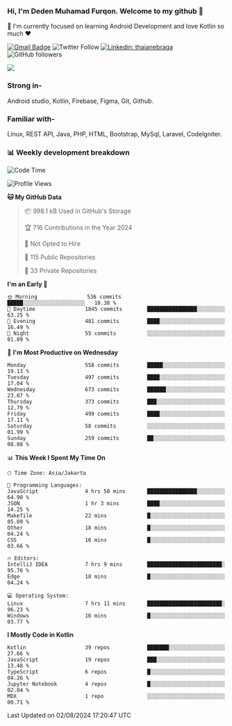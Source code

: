 ### Hi, I'm Deden Muhamad Furqon. Welcome to my github 👋

<!--
**furqoncreative/furqoncreative** is a ✨ _special_ ✨ repository because its `README.md` (this file) appears on your GitHub profile.

Here are some ideas to get you started:

- 🔭 I’m currently working on ...
- 👯 I’m looking to collaborate on ...
- 🤔 I’m looking for help with ...
- 💬 Ask me about ...
- 📫 How to reach me: ...
- 😄 Pronouns: ...
- ⚡ Fun fact: ...
-->

  🌱 I'm currently focused on learning Android Development and love Kotlin so much ❤ 

[![Gmail Badge](https://img.shields.io/badge/-furqoncreative24@gmail.com-c14438?style=flat-square&logo=Gmail&logoColor=white&link=mailto:furqoncreative24@gmail.com)](mailto:furqoncreative24@gmail.com)
![Twitter Follow](https://img.shields.io/twitter/follow/furqoncreative?label=Follow)
[![Linkedin: thaianebraga](https://img.shields.io/badge/-Deden_Muhamad_Furqon-blue?style=flat-square&logo=Linkedin&logoColor=white&link=https://www.linkedin.com/in/anmol-p-singh/)](https://www.linkedin.com/in/furqoncreative/)
![GitHub followers](https://img.shields.io/github/followers/furqoncreative?label=Follow&style=social)

<img src="https://github-readme-stats.sera5-dev.vercel.app/api?username=furqoncreative&hide=stars&show_icons=true&count_private=true&include_all_commits=true&title_color=#008080&icon_color=#008080&hide_border=true" width="">

### Strong in-

Android studio, Kotlin, Firebase, Figma, Git, Github.

### Familiar with-
Linux, REST API, Java, PHP, HTML, Bootstrap, MySql, Laravel, CodeIgniter.

### 📊 Weekly development breakdown

<!--START_SECTION:waka-->
![Code Time](http://img.shields.io/badge/Code%20Time-2%2C562%20hrs%2030%20mins-blue)

![Profile Views](http://img.shields.io/badge/Profile%20Views-0-blue)

**🐱 My GitHub Data** 

> 📦 998.1 kB Used in GitHub's Storage 
 > 
> 🏆 716 Contributions in the Year 2024
 > 
> 🚫 Not Opted to Hire
 > 
> 📜 115 Public Repositories 
 > 
> 🔑 33 Private Repositories 
 > 
**I'm an Early 🐤** 

```text
🌞 Morning                536 commits         █████░░░░░░░░░░░░░░░░░░░░   18.38 % 
🌆 Daytime                1845 commits        ████████████████░░░░░░░░░   63.25 % 
🌃 Evening                481 commits         ████░░░░░░░░░░░░░░░░░░░░░   16.49 % 
🌙 Night                  55 commits          ░░░░░░░░░░░░░░░░░░░░░░░░░   01.89 % 
```
📅 **I'm Most Productive on Wednesday** 

```text
Monday                   558 commits         █████░░░░░░░░░░░░░░░░░░░░   19.13 % 
Tuesday                  497 commits         ████░░░░░░░░░░░░░░░░░░░░░   17.04 % 
Wednesday                673 commits         ██████░░░░░░░░░░░░░░░░░░░   23.07 % 
Thursday                 373 commits         ███░░░░░░░░░░░░░░░░░░░░░░   12.79 % 
Friday                   499 commits         ████░░░░░░░░░░░░░░░░░░░░░   17.11 % 
Saturday                 58 commits          ░░░░░░░░░░░░░░░░░░░░░░░░░   01.99 % 
Sunday                   259 commits         ██░░░░░░░░░░░░░░░░░░░░░░░   08.88 % 
```


📊 **This Week I Spent My Time On** 

```text
🕑︎ Time Zone: Asia/Jakarta

💬 Programming Languages: 
JavaScript               4 hrs 50 mins       ████████████████░░░░░░░░░   64.90 % 
JSON                     1 hr 3 mins         ████░░░░░░░░░░░░░░░░░░░░░   14.25 % 
Makefile                 22 mins             █░░░░░░░░░░░░░░░░░░░░░░░░   05.09 % 
Other                    18 mins             █░░░░░░░░░░░░░░░░░░░░░░░░   04.24 % 
CSS                      16 mins             █░░░░░░░░░░░░░░░░░░░░░░░░   03.66 % 

🔥 Editors: 
IntelliJ IDEA            7 hrs 9 mins        ████████████████████████░   95.76 % 
Edge                     18 mins             █░░░░░░░░░░░░░░░░░░░░░░░░   04.24 % 

💻 Operating System: 
Linux                    7 hrs 11 mins       ████████████████████████░   96.23 % 
Windows                  16 mins             █░░░░░░░░░░░░░░░░░░░░░░░░   03.77 % 
```

**I Mostly Code in Kotlin** 

```text
Kotlin                   39 repos            ███████░░░░░░░░░░░░░░░░░░   27.66 % 
JavaScript               19 repos            ███░░░░░░░░░░░░░░░░░░░░░░   13.48 % 
TypeScript               6 repos             █░░░░░░░░░░░░░░░░░░░░░░░░   04.26 % 
Jupyter Notebook         4 repos             █░░░░░░░░░░░░░░░░░░░░░░░░   02.84 % 
MDX                      1 repo              ░░░░░░░░░░░░░░░░░░░░░░░░░   00.71 % 
```




 Last Updated on 02/08/2024 17:20:47 UTC
<!--END_SECTION:waka-->
